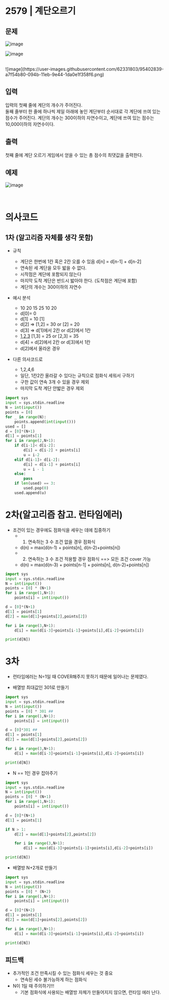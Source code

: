 # 2579 | 계단오르기
## 문제

![image](https://user-images.githubusercontent.com/62331803/95402814-9744d580-094b-11eb-929e-8223ff215a43.png)
<br>

![image](https://user-images.githubusercontent.com/62331803/95402827-a166d400-094b-11eb-83c2-02fe218192ce.png)

<br>
![image](https://user-images.githubusercontent.com/62331803/95402839-a7f54b80-094b-11eb-9e44-1da0e1f358f6.png)

## 입력
입력의 첫째 줄에 계단의 개수가 주어진다.
<br>
둘째 줄부터 한 줄에 하나씩 제일 아래에 놓인 계단부터 순서대로 각 계단에 쓰여 있는 점수가 주어진다. 계단의 개수는 300이하의 자연수이고, 계단에 쓰여 있는 점수는 10,000이하의 자연수이다.

## 출력
첫째 줄에 계단 오르기 게임에서 얻을 수 있는 총 점수의 최댓값을 출력한다.

## 예제

![image](https://user-images.githubusercontent.com/62331803/95402896-ceb38200-094b-11eb-8994-8ca00753c096.png)

<br>

# 의사코드
## 1차 (알고리즘 자체를 생각 못함) 

- 규칙
   - 계단은 한번에 1칸 혹은 2칸 오를 수 있음 d[n] = d[n-1] + d[n-2]
   - 연속된 세 계단을 모두 밟을 수 없다.
   - 시작점은 계단에 포함되지 않는다
   - 마지막 도착 계단은 반드시 밟아야 한다. (도착점은 계단에 포함)
   - 계단의 개수는 300이하의 자연수

- 예시 분석
   - 10 20 15 25 10 20
   - d[0]= 0
   - d[1] = 10 [1]
   - d[2] => [1,2] = 30 or [2] = 20
   - d[3] => d[1]에서 2칸 or d[2]에서 1칸
   - [1,2,3](x) [1,3] = 25 or [2,3] = 35
   - d[4] = d[2]에서 2칸 or d[3]에서 1칸
   - d[2]에서 올라온 경우

- 다른 의사코드로
   - 1,2,4,6
   - 일단, 1칸2칸 올라갈 수 있다는 규칙으로 점화식 세워서 구하기
   - 구한 값이 연속 3개 수 있을 경우 제외
   - 마지막 도착 계단 안밟은 경우 제외

```python
import sys
input = sys.stdin.readline
N = int(input())
points = [0]
for _ in range(N):
    points.append(int(input()))
used = []
d = [0]*(N+1)
d[1] = points[1]
for i in range(2,N+1):
    if d[i-1]< d[i-2]:
        d[i] = d[i-2] + points[i]
        u = i-2
    elif d[i-1]> d[i-2]:
        d[i] = d[i-1] + points[i]
        u = i - 1
    else:
        pass
    if len(used) == 3:
        used.pop(0)
    used.append(u)
```

# 2차(알고리즘 참고. 런타임에러)
- 조건이 있는 경우에도 점화식을 세우는 데에 집중하기
    - 1) 연속하는 3 수 조건 없을 경우 점화식
    - d(n) = max(d(n-1) + points[n], d(n-2)+points[n])
    - 2) 연속하는 3 수 조건 적용할 경우 점화식 ==> 모든 조건 cover 가능
    - d(n) = max(d(n-3) + points[n-1] + points[n], d(n-2)+points[n])

```python
import sys
input = sys.stdin.readline
N = int(input())
points = [0] * (N+1)
for i in range(1,N+1):
    points[i] = int(input())

d = [0]*(N+1)
d[1] = points[1]
d[2] = max(d[1]+points[2],points[2])

for i in range(3,N+1):
    d[i] = max(d[i-3]+points[i-1]+points[i],d[i-2]+points[i])

print(d[N])
```

# 3차
- 런타임에러는 N=1일 때 COVER해주지 못하기 때문에 일어나는 문제였다.

- 배열방 최대값인 301로 만들기
```python
import sys
input = sys.stdin.readline
N = int(input())
points = [0] * 301 ##
for i in range(1,N+1):
    points[i] = int(input())

d = [0]*301 ##
d[1] = points[1]
d[2] = max(d[1]+points[2],points[2])

for i in range(3,N+1):
    d[i] = max(d[i-3]+points[i-1]+points[i],d[i-2]+points[i])

print(d[N])
```

- N == 1인 경우 잡아주기
```python
import sys
input = sys.stdin.readline
N = int(input())
points = [0] * (N+1)
for i in range(1,N+1):
    points[i] = int(input())

d = [0]*(N+1)
d[1] = points[1]

if N > 1:
    d[2] = max(d[1]+points[2],points[2])

    for i in range(3,N+1):
        d[i] = max(d[i-3]+points[i-1]+points[i],d[i-2]+points[i])

print(d[N])

```

- 배열방 N+2개로 만들기
```python
import sys
input = sys.stdin.readline
N = int(input())
points = [0] * (N+2)
for i in range(1,N+1):
    points[i] = int(input())

d = [0]*(N+2)
d[1] = points[1]
d[2] = max(d[1]+points[2],points[2])

for i in range(3,N+1):
    d[i] = max(d[i-3]+points[i-1]+points[i],d[i-2]+points[i])

print(d[N])

```

## 피드백
- 추가적인 조건 만족시킬 수 있는 점화식 세우는 것 중요
    - 연속된 세수 불가능하게 하는 점화식
- N이 1일 때 주의하기!!!
    - 기본 점화식에 사용되는 배열방 자체가 만들어지지 않으면, 런타임 에러 난다.
